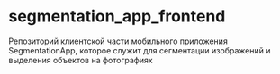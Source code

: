 # segmentation_app_frontend

Репозиторий клиентской части мобильного приложения SegmentationApp, которое служит для сегментации изображений и выделения объектов на фотографиях
